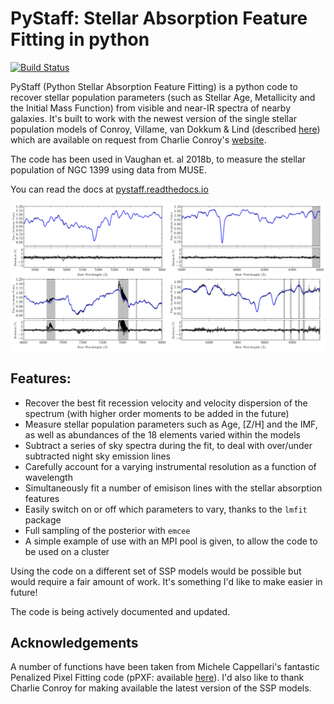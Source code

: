 # PyStaff: Stellar Absorption Feature Fitting in python

[![Build Status](https://travis-ci.com/samvaughan/PySpecFit.svg?branch=master)](https://travis-ci.com/samvaughan/PySpecFit)

PyStaff (Python Stellar Absorption Feature Fitting) is a python code to recover stellar population parameters (such as Stellar Age, Metallicity and the Initial Mass Function) from visible and near-IR spectra of nearby galaxies. It's built to work with the newest version of the single stellar population models of Conroy, Villame, van Dokkum & Lind (described [here](https://ui.adsabs.harvard.edu/#abs/2018ApJ...854..139C/abstract)) which are available on request from Charlie Conroy's [website](https://scholar.harvard.edu/cconroy/sps-models). 

The code has been used in Vaughan et. al 2018b, to measure the stellar population of NGC 1399 using data from MUSE. 

You can read the docs at [pystaff.readthedocs.io](pystaff.readthedocs.io)

![A fit to the central spectrum of NGC 1399](_images/NGC1399_MUSE_central_fit.png)

## Features: 

* Recover the best fit recession velocity and velocity dispersion of the spectrum (with higher order moments to be added in the future)
* Measure stellar population parameters such as Age, [Z/H] and the IMF, as well as abundances of the 18 elements varied within the models
* Subtract a series of sky spectra during the fit, to deal with over/under subtracted night sky emission lines
* Carefully account for a varying instrumental resolution as a function of wavelength
* Simultaneously fit a number of emisison lines with the stellar absorption features
* Easily switch on or off which parameters to vary, thanks to the `lmfit` package
* Full sampling of the posterior with `emcee`
* A simple example of use with an MPI pool is given, to allow the code to be used on a cluster

Using the code on a different set of SSP models would be possible but would require a fair amount of work. It's something I'd like to make easier in future!

The code is being actively documented and updated. 

## Acknowledgements

A number of functions have been taken from Michele Cappellari's fantastic Penalized Pixel Fitting code (pPXF: available [here](http://www-astro.physics.ox.ac.uk/~mxc/software/)). I'd also like to thank Charlie Conroy for making available the latest version of the SSP models. 
